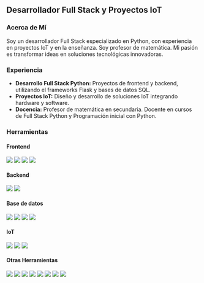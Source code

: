 ## Desarrollador Full Stack y Proyectos IoT
### Acerca de Mí

Soy un desarrollador Full Stack especializado en Python, con experiencia en proyectos IoT y en la enseñanza. Soy profesor de matemática. Mi pasión es transformar ideas en soluciones tecnológicas innovadoras.

### Experiencia
* <b>Desarrollo Full Stack Python:</b> Proyectos de frontend y backend, utilizando el frameworks Flask y bases de datos SQL.
* <b>Proyectos IoT:</b> Diseño y desarrollo de soluciones IoT integrando hardware y software.
* <b>Docencia:</b> Profesor de matemática en secundaria. Docente en cursos de Full Stack Python y Programación inicial con Python.


### Herramientas
#### Frontend
<span><img src="https://img.shields.io/badge/HTML5-E34F26?style=for-the-badge&logo=html5&logoColor=white"/></span>
<span><img src="https://img.shields.io/badge/CSS3-1572B6?style=for-the-badge&logo=css3&logoColor=white"/></span>
<span><img src="https://img.shields.io/badge/JavaScript-323330?style=for-the-badge&logo=javascript&logoColor=F7DF1E"/></span>
<span><img src="https://img.shields.io/badge/Bootstrap-563D7C?style=for-the-badge&logo=bootstrap&logoColor=white"/></span>

#### Backend
<span><img src="https://img.shields.io/badge/Python-FFD43B?style=for-the-badge&logo=python&logoColor=blue"/></span>
<span><img src="https://img.shields.io/badge/Flask-000000?style=for-the-badge&logo=flask&logoColor=white"/></span>

#### Base de datos
<span><img src="https://img.shields.io/badge/MariaDB-003545?style=for-the-badge&logo=mariadb&logoColor=white"/></span>
<span><img src="https://img.shields.io/badge/MySQL-005C84?style=for-the-badge&logo=mysql&logoColor=white"/></span>
<span><img src="https://img.shields.io/badge/Sqlite-003B57?style=for-the-badge&logo=sqlite&logoColor=white"/></span>
<span><img src="https://img.shields.io/badge/json-5E5C5C?style=for-the-badge&logo=json&logoColor=white"/></span>

#### IoT
<span><img src="https://img.shields.io/badge/Arduino-00979D?style=for-the-badge&logo=Arduino&logoColor=white"/></span>
<span><img src="https://img.shields.io/badge/Arduino_IDE-00979D?style=for-the-badge&logo=arduino&logoColor=white"/></span>
<span><img src="https://img.shields.io/badge/espressif-E7352C?style=for-the-badge&logo=espressif&logoColor=white"/></span>

#### Otras Herramientas
<span><img src="https://img.shields.io/badge/VSCode-0078D4?style=for-the-badge&logo=visual%20studio%20code&logoColor=white"/></span>
<span><img src="https://img.shields.io/badge/GIT-E44C30?style=for-the-badge&logo=git&logoColor=white"/></span>
<span><img src="https://img.shields.io/badge/GitHub-100000?style=for-the-badge&logo=github&logoColor=white"/></span>
<span><img src="https://img.shields.io/badge/LibreOffice-18A303?style=for-the-badge&logo=LibreOffice&logoColor=white"/></span>
<span><img src="https://img.shields.io/badge/VirtualBox-21416b?style=for-the-badge&logo=VirtualBox&logoColor=white"/></span>
<span><img src="https://img.shields.io/badge/ChatGPT-74aa9c?style=for-the-badge&logo=openai&logoColor=white"/></span>
<span><img src="https://img.shields.io/badge/Linux-FCC624?style=for-the-badge&logo=linux&logoColor=black"/></span>
<span><img src="https://img.shields.io/badge/GNU%20Bash-4EAA25?style=for-the-badge&logo=GNU%20Bash&logoColor=white"/></span>



